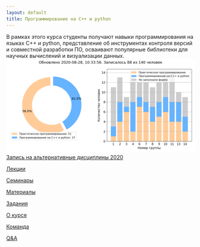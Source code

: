 ```yaml
---
layout: default
title: Программирование на C++ и python
---
```


<style>
.border-none { border: none; }
</style>


<div class="row">
    <div class="col-sm-12 mb-2">
        <div class="card border-none">
          В рамках этого курса студенты получают навыки программирования на языках C++ и python,
          представление об инструментах контроля версий и совместной разработки ПО,
          осваивают популярные библиотеки для научных вычислений и визуализации данных.
        </div>
    </div>
</div>

<div class="row">
    <div class="col-sm-12 mb-2">
        <div class="card border-secondary">
            <img class="m-0" src="figs/enrollement_plot.png" />
        </div>
    </div>
</div>

<div class="row">
    <div class="col-sm-12 mb-2">
        <div class="card border-none">
            <a class="btn btn-block btn-danger p-4" href="enroll2020">Запись на альтернативные дисциплины 2020</a>
        </div>
    </div>
</div>

<div class="row">
    <div class="col-sm-6 mb-2 pr-1">
        <div class="card border-none">
            <a class="btn btn-block btn-primary p-4" href="lectures">
                <p class="card-text"><i class="fa fa-glass"></i> Лекции</p>
            </a>
        </div>
    </div>
    <div class="col-sm-6 mb-2 pl-1">
        <div class="card border-none">
            <a class="btn btn-block btn-primary p-4" href="seminars">
                <p class="card-text"><i class="fa fa-road"></i> Семинары</p>
            </a>
        </div>
    </div>
</div>

<div class="row">
    <div class="col-sm-6 mb-2 pr-1">
        <div class="card border-none">
            <a class="btn btn-block btn-success p-4" href="textbook">
                <p class="card-text"><i class="fa fa-pencil-square-o"></i> Материалы</p>
            </a>
        </div>
    </div>
    <div class="col-sm-6 mb-2 pl-1">
        <div class="card border-none">
            <a class="btn btn-block btn-success p-4" href="problems">
                <p class="card-text"><i class="fa fa-check-square-o"></i> Задания</p>
            </a>
        </div>
    </div>
</div>

<div class="row">
    <div class="col-sm-4 mb-2 pr-1">
        <div class="card border-none">
            <a class="btn btn-block btn-warning p-4" href="about">
                <p class="card-text"><i class="fa fa-fire"></i> О&nbsp;курсе</p>
            </a>
        </div>
    </div>
    <div class="col-sm-4 mb-2 pl-1 pr-1">
        <div class="card border-none">
            <a class="btn btn-block btn-warning p-4" href="team">
                <p class="card-text"><i class="fa fa-child"></i> Команда</p>
            </a>
        </div>
    </div>
    <div class="col-sm-4 mb-2 pl-1">
        <div class="card border-none">
            <a class="btn btn-block btn-warning p-4" href="qna">
                <p class="card-text"><i class="fa fa-fire"></i> Q&amp;A</p>
            </a>
        </div>
    </div>
</div>
<br>
